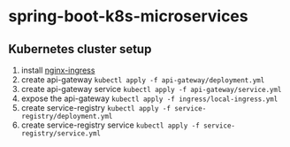 # spring-boot-k8s-microservices

## Kubernetes cluster setup
1. install [nginx-ingress](https://kubernetes.github.io/ingress-nginx/deploy/)
1. create api-gateway `kubectl apply -f api-gateway/deployment.yml`
1. create api-gateway service `kubectl apply -f api-gateway/service.yml`
1. expose the api-gateway `kubectl apply -f ingress/local-ingress.yml`
1. create service-registry `kubectl apply -f service-registry/deployment.yml`
1. create service-registry service `kubectl apply -f service-registry/service.yml`